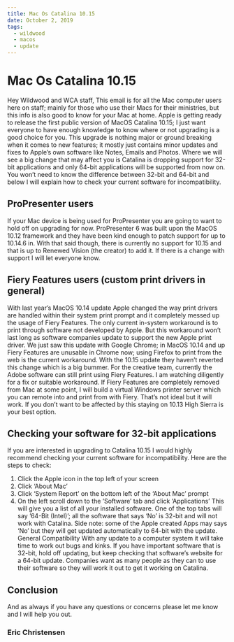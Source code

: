 ```yaml
---
title: Mac Os Catalina 10.15
date: October 2, 2019
tags:
  - wildwood
  - macos
  - update
---
```


# Mac Os Catalina 10.15

Hey Wildwood and WCA staff,
This email is for all the Mac computer users here on staff; mainly for those who use their Macs for their ministries, but this info is also good to know for your Mac at home. Apple is getting ready to release the first public version of MacOS Catalina 10.15; I just want everyone to have enough knowledge to know where or not upgrading is a good choice for you. This upgrade is nothing major or ground breaking when it comes to new features; it mostly just contains minor updates and fixes to Apple’s own software like Notes, Emails and Photos. Where we will see a big change that may affect you is Catalina is dropping support for 32-bit applications and only 64-bit applications will be supported from now on. You won’t need to know the difference between 32-bit and 64-bit and below I will explain how to check your current software for incompatibility.

## ProPresenter users

If your Mac device is being used for ProPresenter you are going to want to hold off on upgrading for now. ProPresenter 6 was built upon the MacOS 10.12 framework and they have been kind enough to patch support for up to 10.14.6 in. With that said though, there is currently no support for 10.15 and that is up to Renewed Vision (the creator) to add it. If there is a change with support I will let everyone know.

## Fiery Features users (custom print drivers in general)

With last year’s MacOS 10.14 update Apple changed the way print drivers are handled within their system print prompt and it completely messed up the usage of Fiery Features. The only current in-system workaround is to print through software not developed by Apple. But this workaround won’t last long as software companies update to support the new Apple print driver. We just saw this update with Google Chrome; in MacOS 10.14 and up Fiery Features are unusable in Chrome now; using Firefox to print from the web is the current workaround. With the 10.15 update they haven’t reverted this change which is a big bummer. For the creative team, currently the Adobe software can still print using Fiery Features.
I am watching diligently for a fix or suitable workaround. If Fiery Features are completely removed from Mac at some point, I will build a virtual Windows printer server which you can remote into and print from with Fiery. That’s not ideal but it will work. If you don’t want to be affected by this staying on 10.13 High Sierra is your best option.

## Checking your software for 32-bit applications

If you are interested in upgrading to Catalina 10.15 I would highly recommend checking your current software for incompatibility. Here are the steps to check:

1. Click the Apple icon in the top left of your screen
2. Click ‘About Mac’
3. Click ‘System Report’ on the bottom left of the ‘About Mac’ prompt
4. On the left scroll down to the ‘Software’ tab and click ‘Applications’
   This will give you a list of all your installed software. One of the top tabs will say ’64-Bit (Intel)’; all the software that says ‘No’ is 32-bit and will not work with Catalina. Side note: some of the Apple created Apps may says ‘No’ but they will get updated automatically to 64-bit with the update.
   General Compatibility
   With any update to a computer system it will take time to work out bugs and kinks. If you have important software that is 32-bit, hold off updating, but keep checking that software’s website for a 64-bit update. Companies want as many people as they can to use their software so they will work it out to get it working on Catalina.

## Conclusion

And as always if you have any questions or concerns please let me know and I will help you out.

### Eric Christensen
